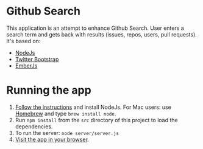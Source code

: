 # Github Search

This application is an attempt to enhance Github Search. User enters a search term
and gets back with results (issues, repos, users, pull requests).
It's based on:

- [NodeJs](http://nodejs.org/)
- [Twitter Bootstrap](http://twitter.github.com/bootstrap/)
- [EmberJs](http://emberjs.org)

# Running the app

1. [Follow the instructions](http://nodejs.org/#download) and install NodeJs.
   For Mac users: use [Homebrew](http://mxcl.github.com/homebrew/) and type `brew install node`.
2. Run `npm install` from the `src` directory of this project to load the dependencies.
3. To run the server: `node server/server.js`
4. [Visit the app in your browser](http://localhost:9999).